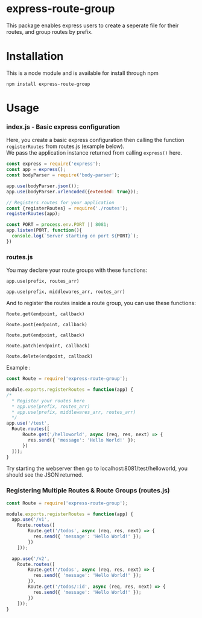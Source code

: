 # express-route-group

This package enables express users to create a seperate file for their routes, and group routes by prefix.

# Installation

This is a node module and is available for install through npm
```
npm install express-route-group
```

# Usage
### index.js - Basic express configuration
Here, you create a basic express configuration then calling the function ```registerRoutes``` from routes.js (example below).  
We pass the application instance returned from calling ```express()``` here.
```javascript
const express = require('express');
const app = express();
const bodyParser = require('body-parser');

app.use(bodyParser.json());
app.use(bodyParser.urlencoded({extended: true}));

// Registers routes for your application
const {registerRoutes} = require('./routes');
registerRoutes(app);

const PORT = process.env.PORT || 8081;
app.listen(PORT, function(){
  console.log(`Server starting on port ${PORT}`);
})
```

### routes.js
You may declare your route groups with these functions:
```
app.use(prefix, routes_arr)
```
```
app.use(prefix, middlewares_arr, routes_arr)
```  

And to register the routes inside a route group, you can use these functions: 
```
Route.get(endpoint, callback)
```
```
Route.post(endpoint, callback)
```
```
Route.put(endpoint, callback)
```
```
Route.patch(endpoint, callback)
```
```
Route.delete(endpoint, callback)
```

Example : 
```javascript
const Route = require('express-route-group');

module.exports.registerRoutes = function(app) {
/*
  * Register your routes here
  * app.use(prefix, routes_arr)
  * app.use(prefix, middlewares_arr, routes_arr)
  */
app.use('/test',
  Route.routes([
      Route.get('/helloworld', async (req, res, next) => {
        res.send({ 'message': 'Hello World!' });
      })
  ]));
}
```
Try starting the webserver then go to localhost:8081/test/helloworld, you should see the JSON returned.


### Registering Multiple Routes & Route Groups (routes.js)
```javascript
const Route = require('express-route-group');

module.exports.registerRoutes = function(app) {
  app.use('/v1',
    Route.routes([
        Route.get('/todos', async (req, res, next) => {
          res.send({ 'message': 'Hello World!' });
        })
    ]));

  app.use('/v2',
    Route.routes([
        Route.get('/todos', async (req, res, next) => {
          res.send({ 'message': 'Hello World!' });
        }),
        Route.get('/todos/:id', async (req, res, next) => {
          res.send({ 'message': 'Hello World!' });
        })
    ]));
}
```

